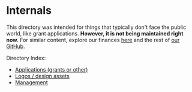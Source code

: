 # Internals

This directory was intended for things that typically don't face the public world, like grant applications. **However, it is not being maintained right now.** For similar content, explore our finances [here](https://bank.hackclub.com/hq/) and the rest of [our GitHub](https://github.com/hackclub).

Directory Index:

- [Applications (grants or other)](applications/)
- [Logos / design assets](logos/)
- [Management](management/)
